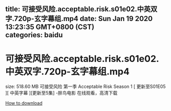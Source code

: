 
title: 可接受风险.acceptable.risk.s01e02.中英双字.720p-玄字幕组.mp4
date: Sun Jan 19 2020 13:23:35 GMT+0800 (CST)    
categories: baidu
---

# 可接受风险.acceptable.risk.s01e02.中英双字.720p-玄字幕组.mp4
size: 518.60 MB
 可接受风险 第一季 Acceptable Risk Season 1 [ 更新至S01E05 ][ 中英字幕 ][更新至5集] -胖鸟电影 在线观看，高清下载
 

[How to download](https://bpcam.bemobtrk.com/go/2ceec3aa-1ca2-46d6-b9ff-aaa5c184517c?jno=439)